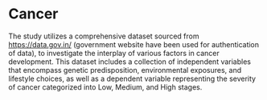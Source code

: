 # Cancer

The study utilizes a comprehensive dataset sourced from https://data.gov.in/ (government website have been used for authentication of data), to investigate the interplay of various factors in cancer development. This dataset includes a collection of independent variables that encompass genetic predisposition, environmental exposures, and lifestyle choices, as well as a dependent variable representing the severity of cancer categorized into Low, Medium, and High stages.
